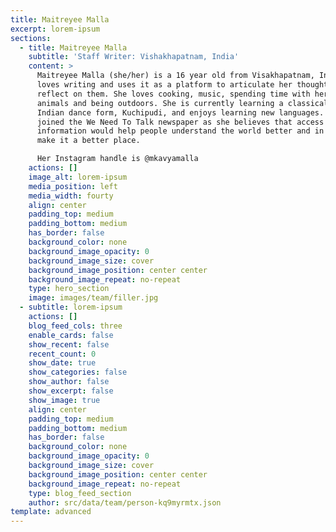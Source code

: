 ```yaml
---
title: Maitreyee Malla
excerpt: lorem-ipsum
sections:
  - title: Maitreyee Malla
    subtitle: 'Staff Writer: Vishakhapatnam, India'
    content: >
      Maitreyee Malla (she/her) is a 16 year old from Visakhapatnam, India. She
      loves writing and uses it as a platform to articulate her thoughts and
      reflect on them. She loves cooking, music, spending time with her friends,
      animals and being outdoors. She is currently learning a classical, South
      Indian dance form, Kuchipudi, and enjoys learning new languages. She
      joined the We Need To Talk newspaper as she believes that access to good
      information would help people understand the world better and in turn,
      make it a better place.

      Her Instagram handle is @mkavyamalla
    actions: []
    image_alt: lorem-ipsum
    media_position: left
    media_width: fourty
    align: center
    padding_top: medium
    padding_bottom: medium
    has_border: false
    background_color: none
    background_image_opacity: 0
    background_image_size: cover
    background_image_position: center center
    background_image_repeat: no-repeat
    type: hero_section
    image: images/team/filler.jpg
  - subtitle: lorem-ipsum
    actions: []
    blog_feed_cols: three
    enable_cards: false
    show_recent: false
    recent_count: 0
    show_date: true
    show_categories: false
    show_author: false
    show_excerpt: false
    show_image: true
    align: center
    padding_top: medium
    padding_bottom: medium
    has_border: false
    background_color: none
    background_image_opacity: 0
    background_image_size: cover
    background_image_position: center center
    background_image_repeat: no-repeat
    type: blog_feed_section
    author: src/data/team/person-kq9myrmtx.json
template: advanced
---
```

